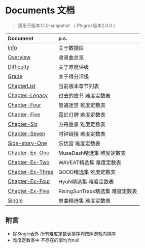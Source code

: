 # Documents 文档
> 适用于版本1.1.0-snapshot （ Phigros版本2.0.0 )

| Document | p.s. |
|:--|:--|
| [Info](https://github.com/CherryAya/PhigrosDB-project-database/blob/main/docs/Info.md) | 关于数据库 |
| [Overview](https://github.com/CherryAya/PhigrosDB-project-database/blob/main/docs/Overview.md) | 收录曲总览 |
| [Difficulty](https://github.com/CherryAya/PhigrosDB-project-database/blob/main/docs/Difficulty.md) | 关于难度评级 |
| [Grade](https://github.com/CherryAya/PhigrosDB-project-database/blob/main/docs/Grade.md) | 关于得分评级 |
| [ChapterList](https://github.com/CherryAya/PhigrosDB-project-database/blob/main/docs/ChapterList.md) | 当前版本章节列表 |
| [Chapter-Legacy](https://github.com/CherryAya/PhigrosDB-project-database/blob/main/docs/Chapter-Legacy.md) | 过去的章节 难度定数表 |
| [Chapter-Four](https://github.com/CherryAya/PhigrosDB-project-database/blob/main/docs/Chapter-Four.md) | 管道迷宫 难度定数表 |
| [Chapter-Five](https://github.com/CherryAya/PhigrosDB-project-database/blob/main/docs/Chapter-Five.md) | 霓虹灯牌 难度定数表 |
| [Chapter-Six](https://github.com/CherryAya/PhigrosDB-project-database/blob/main/docs/Chapter-Six.md) | 方舟蜃景 难度定数表 |
| [Chapter-Seven](https://github.com/CherryAya/PhigrosDB-project-database/blob/main/docs/Chapter-Seven.md) | 时钟链接 难度定数表 |
| [Side-story-One](https://github.com/CherryAya/PhigrosDB-project-database/blob/main/docs/Side-story-One.md) | 忘忧宫 难度定数表 |
| [Chapter-Ex-One](https://github.com/CherryAya/PhigrosDB-project-database/blob/main/docs/Chapter-Ex-One.md) | MuseDash精选集 难度定数表 |
| [Chapter-Ex-Two](https://github.com/CherryAya/PhigrosDB-project-database/blob/main/docs/Chapter-Ex-Two.md) | WAVEAT精选集 难度定数表 |
| [Chapter-Ex-Three](https://github.com/CherryAya/PhigrosDB-project-database/blob/main/docs/Chapter-Ex-Three.md) | GOOD精选集 难度定数表 |
| [Chapter-Ex-Four](https://github.com/CherryAya/PhigrosDB-project-database/blob/main/docs/Chapter-Ex-Four.md) | HyuN精选集 难度定数表 |
| [Chapter-Ex-Five](https://github.com/CherryAya/PhigrosDB-project-database/blob/main/docs/Chapter-Ex-Five.md) | RisingSunTraxx精选集 难度定数表 |
| [Single](https://github.com/CherryAya/PhigrosDB-project-database/blob/main/docs/Single.md) | 单曲精选集 难度定数表 |

## 附言
+ 除Single表外 所有难度定数表排序均按照游戏内排序
+ 难度定数表中 不存在的值均为null